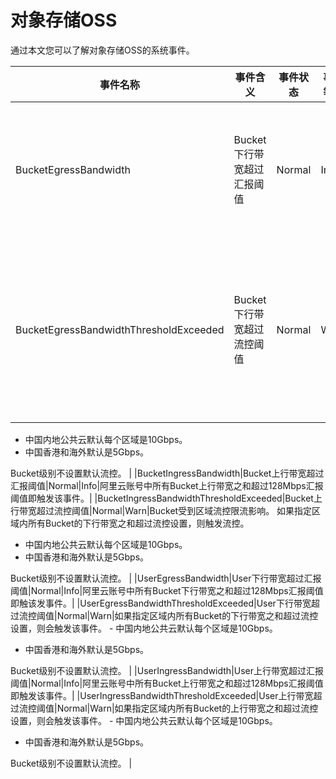 # 对象存储OSS

通过本文您可以了解对象存储OSS的系统事件。

|事件名称|事件含义|事件状态|事件等级|说明|
|----|----|----|----|--|
|BucketEgressBandwidth|Bucket下行带宽超过汇报阈值|Normal|Info|阿里云账号中所有Bucket下行带宽之和超过128Mbps汇报阈值即触发该事件。|
|BucketEgressBandwidthThresholdExceeded|Bucket下行带宽超过流控阈值|Normal|Warn|Bucket受到区域流控限流影响。 如果指定区域内所有Bucket的下行带宽之和超过流控设置，则触发流控。

-   中国内地公共云默认每个区域是10Gbps。
-   中国香港和海外默认是5Gbps。

 Bucket级别不设置默认流控。 |
|BucketIngressBandwidth|Bucket上行带宽超过汇报阈值|Normal|Info|阿里云账号中所有Bucket上行带宽之和超过128Mbps汇报阈值即触发该事件。|
|BucketIngressBandwidthThresholdExceeded|Bucket上行带宽超过流控阈值|Normal|Warn|Bucket受到区域流控限流影响。 如果指定区域内所有Bucket的下行带宽之和超过流控设置，则触发流控。

-   中国内地公共云默认每个区域是10Gbps。
-   中国香港和海外默认是5Gbps。

 Bucket级别不设置默认流控。 |
|UserEgressBandwidth|User下行带宽超过汇报阈值|Normal|Info|阿里云账号中所有Bucket下行带宽之和超过128Mbps汇报阈值即触该发事件。|
|UserEgressBandwidthThresholdExceeded|User下行带宽超过流控阈值|Normal|Warn|如果指定区域内所有Bucket的下行带宽之和超过流控设置，则会触发该事件。 -   中国内地公共云默认每个区域是10Gbps。
-   中国香港和海外默认是5Gbps。

 Bucket级别不设置默认流控。 |
|UserIngressBandwidth|User上行带宽超过汇报阈值|Normal|Info|阿里云账号中所有Bucket上行带宽之和超过128Mbps汇报阈值即触发该事件。|
|UserIngressBandwidthThresholdExceeded|User上行带宽超过流控阈值|Normal|Warn|如果指定区域内所有Bucket的上行带宽之和超过流控设置，则会触发该事件。 -   中国内地公共云默认每个区域是10Gbps。
-   中国香港和海外默认是5Gbps。

 Bucket级别不设置默认流控。 |

